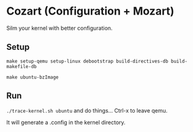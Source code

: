# Cozart (Configuration + Mozart)
Silm your kernel with better configuration.

## Setup
`make setup-qemu setup-linux debootstrap build-directives-db build-makefile-db`

`make ubuntu-bzImage`

## Run
`./trace-kernel.sh ubuntu` and do things... Ctrl-x to leave qemu.

It will generate a .config in the kernel directory.
